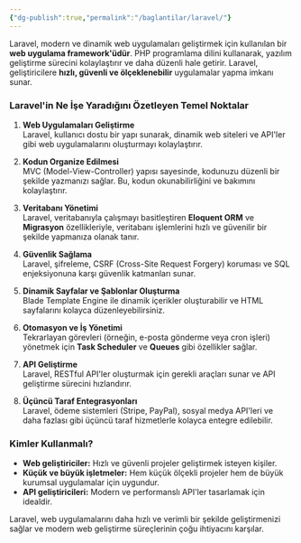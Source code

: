 ```yaml
---
{"dg-publish":true,"permalink":"/baglantilar/laravel/"}
---
```


Laravel, modern ve dinamik web uygulamaları geliştirmek için kullanılan bir **web uygulama framework'üdür**. PHP programlama dilini kullanarak, yazılım geliştirme sürecini kolaylaştırır ve daha düzenli hale getirir. Laravel, geliştiricilere **hızlı, güvenli ve ölçeklenebilir** uygulamalar yapma imkanı sunar.

### **Laravel'in Ne İşe Yaradığını Özetleyen Temel Noktalar**

1. **Web Uygulamaları Geliştirme**  
    Laravel, kullanıcı dostu bir yapı sunarak, dinamik web siteleri ve API'ler gibi web uygulamalarını oluşturmayı kolaylaştırır.
    
2. **Kodun Organize Edilmesi**  
    MVC (Model-View-Controller) yapısı sayesinde, kodunuzu düzenli bir şekilde yazmanızı sağlar. Bu, kodun okunabilirliğini ve bakımını kolaylaştırır.
    
3. **Veritabanı Yönetimi**  
    Laravel, veritabanıyla çalışmayı basitleştiren **Eloquent ORM** ve **Migrasyon** özellikleriyle, veritabanı işlemlerini hızlı ve güvenilir bir şekilde yapmanıza olanak tanır.
    
4. **Güvenlik Sağlama**  
    Laravel, şifreleme, CSRF (Cross-Site Request Forgery) koruması ve SQL enjeksiyonuna karşı güvenlik katmanları sunar.
    
5. **Dinamik Sayfalar ve Şablonlar Oluşturma**  
    Blade Template Engine ile dinamik içerikler oluşturabilir ve HTML sayfalarını kolayca düzenleyebilirsiniz.
    
6. **Otomasyon ve İş Yönetimi**  
    Tekrarlayan görevleri (örneğin, e-posta gönderme veya cron işleri) yönetmek için **Task Scheduler** ve **Queues** gibi özellikler sağlar.
    
7. **API Geliştirme**  
    Laravel, RESTful API'ler oluşturmak için gerekli araçları sunar ve API geliştirme sürecini hızlandırır.
    
8. **Üçüncü Taraf Entegrasyonları**  
    Laravel, ödeme sistemleri (Stripe, PayPal), sosyal medya API'leri ve daha fazlası gibi üçüncü taraf hizmetlerle kolayca entegre edilebilir.
    

### **Kimler Kullanmalı?**

- **Web geliştiriciler:** Hızlı ve güvenli projeler geliştirmek isteyen kişiler.
- **Küçük ve büyük işletmeler:** Hem küçük ölçekli projeler hem de büyük kurumsal uygulamalar için uygundur.
- **API geliştiricileri:** Modern ve performanslı API'ler tasarlamak için idealdir.

Laravel, web uygulamalarını daha hızlı ve verimli bir şekilde geliştirmenizi sağlar ve modern web geliştirme süreçlerinin çoğu ihtiyacını karşılar.